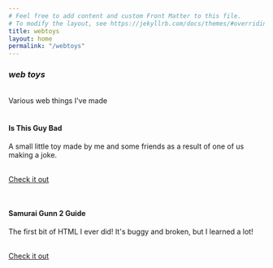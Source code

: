 ```yaml
---
# Feel free to add content and custom Front Matter to this file.
# To modify the layout, see https://jekyllrb.com/docs/themes/#overriding-theme-defaults
title: webtoys
layout: home
permalink: "/webtoys"
---
```





### *web toys*




<div><br></div>
Various web things I've made<br><br>
<div class=gray>

<h4> Is This Guy Bad </h4>
A small little toy made by me and some friends as a result of one of us making a joke.<br><br>

<a href="https://www.sirmilkman.com/isthisguybad/" class = "button"> Check it out</a>
</div>
<br>
<div class=gray>

<h4> Samurai Gunn 2 Guide </h4>
The first bit of HTML I ever did! It's buggy and broken, but I learned a lot!<br><br>

<a href="https://www.sirmilkman.com/samuraigunn2/" class = "button"> Check it out</a>
</div>
